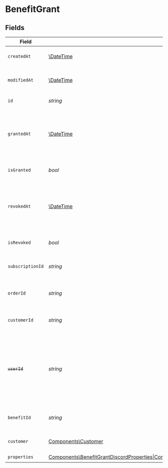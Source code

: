 # BenefitGrant


## Fields

| Field                                                                                                                                                                                                                                                                   | Type                                                                                                                                                                                                                                                                    | Required                                                                                                                                                                                                                                                                | Description                                                                                                                                                                                                                                                             |
| ----------------------------------------------------------------------------------------------------------------------------------------------------------------------------------------------------------------------------------------------------------------------- | ----------------------------------------------------------------------------------------------------------------------------------------------------------------------------------------------------------------------------------------------------------------------- | ----------------------------------------------------------------------------------------------------------------------------------------------------------------------------------------------------------------------------------------------------------------------- | ----------------------------------------------------------------------------------------------------------------------------------------------------------------------------------------------------------------------------------------------------------------------- |
| `createdAt`                                                                                                                                                                                                                                                             | [\DateTime](https://www.php.net/manual/en/class.datetime.php)                                                                                                                                                                                                           | :heavy_check_mark:                                                                                                                                                                                                                                                      | Creation timestamp of the object.                                                                                                                                                                                                                                       |
| `modifiedAt`                                                                                                                                                                                                                                                            | [\DateTime](https://www.php.net/manual/en/class.datetime.php)                                                                                                                                                                                                           | :heavy_check_mark:                                                                                                                                                                                                                                                      | Last modification timestamp of the object.                                                                                                                                                                                                                              |
| `id`                                                                                                                                                                                                                                                                    | *string*                                                                                                                                                                                                                                                                | :heavy_check_mark:                                                                                                                                                                                                                                                      | The ID of the grant.                                                                                                                                                                                                                                                    |
| `grantedAt`                                                                                                                                                                                                                                                             | [\DateTime](https://www.php.net/manual/en/class.datetime.php)                                                                                                                                                                                                           | :heavy_minus_sign:                                                                                                                                                                                                                                                      | The timestamp when the benefit was granted. If `None`, the benefit is not granted.                                                                                                                                                                                      |
| `isGranted`                                                                                                                                                                                                                                                             | *bool*                                                                                                                                                                                                                                                                  | :heavy_check_mark:                                                                                                                                                                                                                                                      | Whether the benefit is granted.                                                                                                                                                                                                                                         |
| `revokedAt`                                                                                                                                                                                                                                                             | [\DateTime](https://www.php.net/manual/en/class.datetime.php)                                                                                                                                                                                                           | :heavy_minus_sign:                                                                                                                                                                                                                                                      | The timestamp when the benefit was revoked. If `None`, the benefit is not revoked.                                                                                                                                                                                      |
| `isRevoked`                                                                                                                                                                                                                                                             | *bool*                                                                                                                                                                                                                                                                  | :heavy_check_mark:                                                                                                                                                                                                                                                      | Whether the benefit is revoked.                                                                                                                                                                                                                                         |
| `subscriptionId`                                                                                                                                                                                                                                                        | *string*                                                                                                                                                                                                                                                                | :heavy_check_mark:                                                                                                                                                                                                                                                      | The ID of the subscription that granted this benefit.                                                                                                                                                                                                                   |
| `orderId`                                                                                                                                                                                                                                                               | *string*                                                                                                                                                                                                                                                                | :heavy_check_mark:                                                                                                                                                                                                                                                      | The ID of the order that granted this benefit.                                                                                                                                                                                                                          |
| `customerId`                                                                                                                                                                                                                                                            | *string*                                                                                                                                                                                                                                                                | :heavy_check_mark:                                                                                                                                                                                                                                                      | The ID of the customer concerned by this grant.                                                                                                                                                                                                                         |
| ~~`userId`~~                                                                                                                                                                                                                                                            | *string*                                                                                                                                                                                                                                                                | :heavy_check_mark:                                                                                                                                                                                                                                                      | : warning: ** DEPRECATED **: This will be removed in a future release, please migrate away from it as soon as possible.                                                                                                                                                 |
| `benefitId`                                                                                                                                                                                                                                                             | *string*                                                                                                                                                                                                                                                                | :heavy_check_mark:                                                                                                                                                                                                                                                      | The ID of the benefit concerned by this grant.                                                                                                                                                                                                                          |
| `customer`                                                                                                                                                                                                                                                              | [Components\Customer](../../Models/Components/Customer.md)                                                                                                                                                                                                              | :heavy_check_mark:                                                                                                                                                                                                                                                      | A customer in an organization.                                                                                                                                                                                                                                          |
| `properties`                                                                                                                                                                                                                                                            | [Components\BenefitGrantDiscordProperties\|Components\BenefitGrantGitHubRepositoryProperties\|Components\BenefitGrantDownloadablesProperties\|Components\BenefitGrantLicenseKeysProperties\|Components\BenefitGrantCustomProperties](../../Models/Components/Properties.md) | :heavy_check_mark:                                                                                                                                                                                                                                                      | N/A                                                                                                                                                                                                                                                                     |